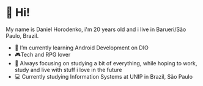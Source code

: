 # 👋 Hi!

My name is Daniel Horodenko, i'm 20 years old and i live in Barueri/São Paulo, Brazil.

- 📱 I’m currently learning Android Development on DIO
- :video_game:Tech and RPG lover
- :book: Always focusing on studying a bit of everything, while hoping to work, study and live with stuff i love in the future
- 💻 Currently studying Information Systems at UNIP in Brazil, São Paulo
